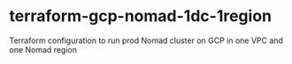 # terraform-gcp-nomad-1dc-1region
Terraform configuration to run prod Nomad cluster on GCP in one VPC and one Nomad region
